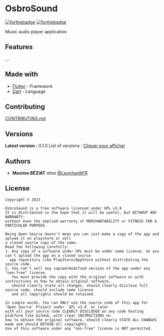 # OsbroSound

[![forthebadge](http://forthebadge.com/images/badges/built-with-love.svg)](http://forthebadge.com)  [![forthebadge](http://forthebadge.com/images/badges/powered-by-electricity.svg)](http://forthebadge.com)

Music audio player application

## Features

....

## Made with

* [Flutter](https://flutter.dev/) - Framework
* [Dart](https://dart.dev/) - Language

## Contributing

[CONTRIBUTING.md](https://example.org)

## Versions
**Latest version :** 0.1.0
List of versions : [Cliquer pour afficher](https://github.com/LeonhardtFR/Flutter/tags)

## Authors
* **Maxime BÉZIAT** _alias_ [@LeonhardtFR](https://github.com/LeonhardtFR)


## License

```
Copyright © 2023

OsbroSound is a free software licensed under GPL v3.0
It is distributed in the hope that it will be useful, but WITHOUT ANY WARRANTY;
without even the implied warranty of MERCHANTABILITY or FITNESS FOR A PARTICULAR PURPOSE.
```

```
Being Open Source doesn't mean you can just make a copy of the app and upload it on playstore or sell
a closed source copy of the same.
Read the following carefully:
1. Any copy of a software under GPL must be under same license. So you can't upload the app on a closed source
  app repository like PlayStore/AppStore without distributing the source code.
2. You can't sell any copied/modified version of the app under any "non-free" license.
   You must provide the copy with the original software or with instructions on how to obtain original software,
   should clearly state all changes, should clearly disclose full source code, should include same license
   and all copyrights should be retained.

In simple words, You can ONLY use the source code of this app for `Open Source` Project under `GPL v3.0` or later
with all your source code CLEARLY DISCLOSED on any code hosting platform like GitHub, with clear INSTRUCTIONS on
how to obtain the original software, should clearly STATE ALL CHANGES made and should RETAIN all copyrights.
Use of this software under any "non-free" license is NOT permitted.
```